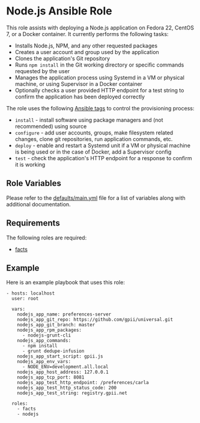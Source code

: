 # Node.js Ansible Role

This role assists with deploying a Node.js application on Fedora 22, CentOS 7, or a Docker container. It currently performs the following tasks:

* Installs Node.js, NPM, and any other requested packages
* Creates a user account and group used by the application
* Clones the application's Git repository
* Runs ``npm install`` in the Git working directory or specific commands requested by the user
* Manages the application process using Systemd in a VM or physical machine, or using Supervisor in a Docker container
* Optionally checks a user provided HTTP endpoint for a test string to confirm the application has been deployed correctly

The role uses the following [Ansible tags](http://docs.ansible.com/ansible/playbooks_tags.html) to control the provisioning process:

* ``install`` - install software using package managers and (not recommended) using source 
* ``configure`` - add user accounts, groups, make filesystem related changes, clone git repositories, run application commands, etc.
* ``deploy`` - enable and restart a Systemd unit if a VM or physical machine is being used or in the case of Docker, add a Supervisor config
* ``test`` - check the application's HTTP endpoint for a response to confirm it is working

## Role Variables

Please refer to the [defaults/main.yml](https://github.com/idi-ops/ansible-nodejs/blob/master/defaults/main.yml) file for a list of variables along with additional documentation.

## Requirements

The following roles are required:

*  [facts](https://github.com/idi-ops/ansible-facts/)

## Example

Here is an example playbook that uses this role:

```
- hosts: localhost
  user: root

  vars:
    nodejs_app_name: preferences-server
    nodejs_app_git_repo: https://github.com/gpii/universal.git
    nodejs_app_git_branch: master
    nodejs_app_rpm_packages:
      - nodejs-grunt-cli
    nodejs_app_commands:
      - npm install
      - grunt dedupe-infusion
    nodejs_app_start_script: gpii.js
    nodejs_app_env_vars:
      - NODE_ENV=development.all.local
    nodejs_app_host_address: 127.0.0.1
    nodejs_app_tcp_port: 8081
    nodejs_app_test_http_endpoint: /preferences/carla
    nodejs_app_test_http_status_code: 200
    nodejs_app_test_string: registry.gpii.net

  roles:
    - facts
    - nodejs
```
